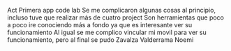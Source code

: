 Act Primera app code lab Se me complicaron algunas cosas al principio, incluso tuve que realizar más de cuatro project 
Son herramientas que poco a poco ire conociendo más a fondo ya que es interesante ver su funcionamiento 
Al igual se me complico vincular mi movil para ver su funcionamiento, pero al final se pudo
Zavalza Valderrama Noemi
